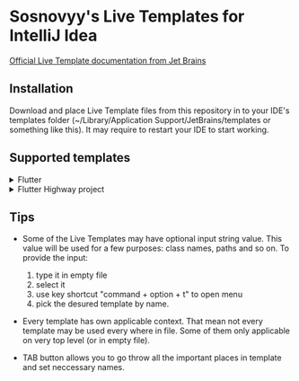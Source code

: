 # Sosnovyy's Live Templates for IntelliJ Idea
[Official Live Template documentation from Jet Brains](https://www.jetbrains.com/help/idea/template-variables.html)

## Installation
Download and place Live Template files from this repository in to your IDE's templates folder (~/Library/Application Support/JetBrains/templates or something like this). It may require to restart your IDE to start working.

## Supported templates

<details>
  <summary>Flutter</summary>

### stf
Empty statefull widget with initState and dispose methods

### stl
Empty stateless widget

### fb
Main BLoC class with Freezed import and part directives for event and state classes
*Have input*

### fbs
BLoC Freezed state class with a few preset states and getters
*Have input*

### fbe
BLoC Freezed event class
*Have input*

### fdc
Freezed data class with empty constructor and fromJson
*Have input*
  
</details>

<details>
  <summary>Flutter Highway project</summary>

### hwcolors
Variable with project colors from Theme

### hwview
Highway view class:
- some imports
- BLoC widgets
- HighwayScaffold
- HighwayDefaultAppBar
- bottom sized box
  
</details>

## Tips
- Some of the Live Templates may have optional input string value. This value will be used for a few purposes: class names, paths and so on. To provide the input:
  1) type it in empty file
  2) select it
  3) use key shortcut "command + option + t" to open menu
  4) pick the desured template by name.
  

- Every template has own applicable context. That mean not every template may be used every where in file. Some of them only applicable on very top level (or in empty file).

- TAB button allows you to go throw all the important places in template and set neccessary names.
